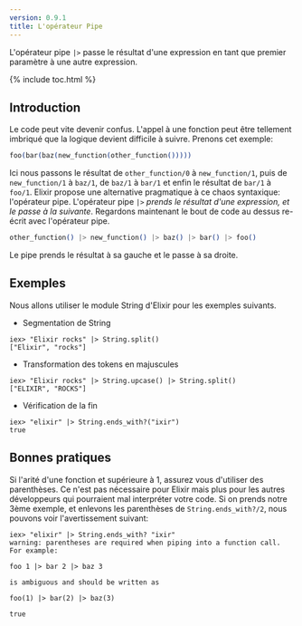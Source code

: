 ```yaml
---
version: 0.9.1
title: L'opérateur Pipe
---
```


L'opérateur pipe `|>` passe le résultat d'une expression en tant que premier paramètre à une autre expression.

{% include toc.html %}

## Introduction

Le code peut vite devenir confus. L'appel à une fonction peut être tellement imbriqué que la logique devient difficile à suivre. Prenons cet exemple:

```elixir
foo(bar(baz(new_function(other_function()))))
```

Ici nous passons le résultat de `other_function/0` à `new_function/1`, puis de `new_function/1` à `baz/1`, de `baz/1` à `bar/1` et enfin le résultat de `bar/1` à `foo/1`. Elixir propose une alternative pragmatique à ce chaos syntaxique: l'opérateur pipe. L'opérateur pipe `|>` *prends le résultat d'une expression, et le passe à la suivante*. Regardons maintenant le bout de code au dessus re-écrit avec l'opérateur pipe.

```elixir
other_function() |> new_function() |> baz() |> bar() |> foo()
```

Le pipe prends le résultat à sa gauche et le passe à sa droite.

## Exemples

Nous allons utiliser le module String d'Elixir pour les exemples suivants.

- Segmentation de String

```shell
iex> "Elixir rocks" |> String.split()
["Elixir", "rocks"]
```

- Transformation des tokens en majuscules

```shell
iex> "Elixir rocks" |> String.upcase() |> String.split()
["ELIXIR", "ROCKS"]
```

- Vérification de la fin

```shell
iex> "elixir" |> String.ends_with?("ixir")
true
```

## Bonnes pratiques

Si l'arité d'une fonction et supérieure à 1, assurez vous d'utiliser des parenthèses. Ce n'est pas nécessaire pour Elixir mais plus pour les autres développeurs qui pourraient mal interpréter votre code. Si on prends notre 3ème exemple, et enlevons les parenthèses de `String.ends_with?/2`, nous pouvons voir l'avertissement suivant:

```shell
iex> "elixir" |> String.ends_with? "ixir"
warning: parentheses are required when piping into a function call. For example:

foo 1 |> bar 2 |> baz 3

is ambiguous and should be written as

foo(1) |> bar(2) |> baz(3)

true
```
